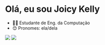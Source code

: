 # Olá, eu sou Joicy Kelly

- 👩‍💻 Estudante de Eng. da Computação
- 😊 Pronomes: ela/dela

  
<div>
 <a href = "mailto:joicykelly2301@gmail.com"><img src="https://img.shields.io/badge/-Gmail-%23333?style=for-the-badge&logo=gmail&logoColor=white" target="_blank"></a>
  <a href="https://www.linkedin.com/in/joicy-kelly-1171b0215" target="_blank"><img src="https://img.shields.io/badge/-LinkedIn-%230077B5?style=for-the-badge&logo=linkedin&logoColor=white" target="_blank"></a>  
</div> 
